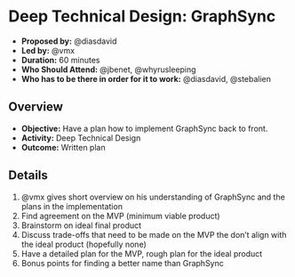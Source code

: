 # Deep Technical Design: GraphSync

- **Proposed by:** @diasdavid
- **Led by:** @vmx
- **Duration:** 60 minutes
- **Who Should Attend:** @jbenet, @whyrusleeping
- **Who has to be there in order for it to work:** @diasdavid, @stebalien

## Overview

- **Objective:** Have a plan how to implement GraphSync back to front.
- **Activity:** Deep Technical Design
- **Outcome:** Written plan

## Details

 1. @vmx gives short overview on his understanding of GraphSync and the plans in the implementation
 2. Find agreement on the MVP (minimum viable product)
 3. Brainstorm on ideal final product
 4. Discuss trade-offs that need to be made on the MVP the don’t align with the ideal product (hopefully none)
 5. Have a detailed plan for the MVP, rough plan for the ideal product
 6. Bonus points for finding a better name than GraphSync
